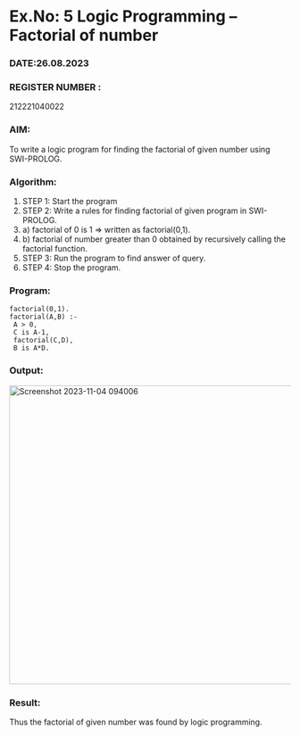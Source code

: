 # Ex.No: 5   Logic Programming – Factorial of number   
### DATE:26.08.2023                                                                           
### REGISTER NUMBER : 
212221040022
### AIM: 
To  write  a logic program for finding the factorial of given number using SWI-PROLOG. 
### Algorithm:
1. STEP 1: Start the program
2. STEP 2:  Write a rules for finding factorial of given program in SWI-PROLOG.
3.   a)	factorial of 0 is 1 => written as factorial(0,1).
4.   b)	factorial of number greater than 0 obtained by recursively calling the factorial    function.
5. STEP 3: Run the program  to find answer of  query.
6. STEP 4: Stop the program.

### Program:
```
factorial(0,1).
factorial(A,B) :-
 A > 0,
 C is A-1,
 factorial(C,D),
 B is A*D.
```
### Output:
<img width="536" alt="Screenshot 2023-11-04 094006" src="https://github.com/21005291/AI_Lab_2023-24/assets/112933167/c0e44c4c-9ddc-44da-b24a-892f112d5ae0">

### Result:
Thus the factorial of given number was found by logic programming. 

